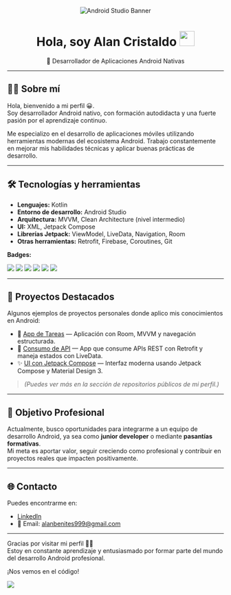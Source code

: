 <p align="center">
  <img src="https://storage.googleapis.com/gweb-developer-goog-blog-assets/images/Android-Studio-banner_1.original.png" alt="Android Studio Banner" />
</p>

<h1 align="center">Hola, soy Alan Cristaldo <img src="https://media.giphy.com/media/hvRJCLFzcasrR4ia7z/giphy.gif" width="35"></h1>

<p align="center">
  📱 Desarrollador de Aplicaciones Android Nativas
</p>

---

## 👨‍💻 Sobre mí

Hola, bienvenido a mi perfil 😀.  
Soy desarrollador Android nativo, con formación autodidacta y una fuerte pasión por el aprendizaje continuo.

Me especializo en el desarrollo de aplicaciones móviles utilizando herramientas modernas del ecosistema Android. Trabajo constantemente en mejorar mis habilidades técnicas y aplicar buenas prácticas de desarrollo.

---

## 🛠️ Tecnologías y herramientas
- **Lenguajes:**  Kotlin
- **Entorno de desarrollo:**  Android Studio
- **Arquitectura:** MVVM, Clean Architecture (nivel intermedio)
- **UI:** XML, Jetpack Compose
- **Librerías Jetpack:**  ViewModel, LiveData, Navigation, Room
- **Otras herramientas:**  Retrofit, Firebase, Coroutines, Git

**Badges:**
<p>
  <img src="https://img.shields.io/badge/Kotlin-7F52FF.svg?style=for-the-badge&logo=Kotlin&logoColor=white"/>
  <img src="https://img.shields.io/badge/Android%20Studio-3DDC84.svg?style=for-the-badge&logo=Android-Studio&logoColor=white"/>
  <img src="https://img.shields.io/badge/Postman-FF6C37.svg?style=for-the-badge&logo=Postman&logoColor=white"/>
  <img src="https://img.shields.io/badge/Firebase-DD2C00.svg?style=for-the-badge&logo=Firebase&logoColor=white"/>
  <img src="https://img.shields.io/badge/Git-F05032.svg?style=for-the-badge&logo=Git&logoColor=white"/>
  <img src="https://img.shields.io/badge/Jetpack%20Compose-4285F4.svg?style=for-the-badge&logo=Jetpack-Compose&logoColor=white"/>
</p>

---

## 📱 Proyectos Destacados

Algunos ejemplos de proyectos personales donde aplico mis conocimientos en Android:

- 🎯 [App de Tareas](https://github.com/usuario/nombre-del-repo) — Aplicación con Room, MVVM y navegación estructurada.
- 🔄 [Consumo de API](https://github.com/usuario/nombre-del-repo) — App que consume APIs REST con Retrofit y maneja estados con LiveData.
- ✨ [UI con Jetpack Compose](https://github.com/usuario/nombre-del-repo) — Interfaz moderna usando Jetpack Compose y Material Design 3.

> *(Puedes ver más en la sección de repositorios públicos de mi perfil.)*

---

## 🚀 Objetivo Profesional

Actualmente, busco oportunidades para integrarme a un equipo de desarrollo Android, ya sea como **junior developer** o mediante **pasantías formativas**.  
Mi meta es aportar valor, seguir creciendo como profesional y contribuir en proyectos reales que impacten positivamente.

---

## 🌐 Contacto

Puedes encontrarme en:

- [LinkedIn](https://www.linkedin.com/in/tu-perfil/)  
- 📧 Email: alanbenites999@gmail.com

---

Gracias por visitar mi perfil 👨‍💻  
Estoy en constante aprendizaje y entusiasmado por formar parte del mundo del desarrollo Android profesional.

¡Nos vemos en el código!

<img src="https://github-readme-stats.vercel.app/api/top-langs/?username=006900&layout=compact&langs_count=6&theme=tokyonight&border_radius=10&hide_progress=false" />
